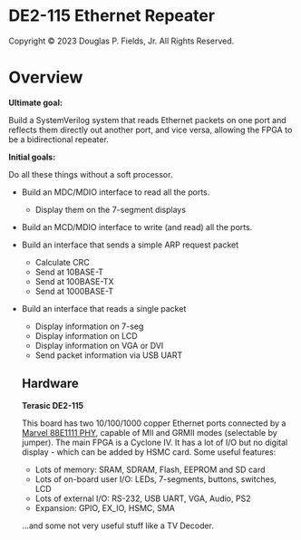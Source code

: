# DE2-115 Ethernet Repeater

Copyright &copy; 2023 Douglas P. Fields, Jr. All Rights Reserved.

# Overview

**Ultimate goal:**

Build a SystemVerilog system that reads Ethernet packets on one port and
reflects them directly out another port, and vice versa, allowing the
FPGA to be a bidirectional repeater.

**Initial goals:**

Do all these things without a soft processor.

* Build an MDC/MDIO interface to read all the ports.
  * Display them on the 7-segment displays
* Build an MCD/MDIO interface to write (and read) all the ports.
* Build an interface that sends a simple ARP request packet
  * Calculate CRC
  * Send at 10BASE-T
  * Send at 100BASE-TX
  * Send at 1000BASE-T
* Build an interface that reads a single packet
  * Display information on 7-seg
  * Display information on LCD
  * Display information on VGA or DVI
  * Send packet information via USB UART

  ## Hardware

  **Terasic DE2-115**

  This board has two 10/100/1000 copper Ethernet ports connected by a 
  [Marvel 88E1111 PHY](https://www.marvell.com/content/dam/marvell/en/public-collateral/transceivers/marvell-phys-transceivers-alaska-88e1111-datasheet.pdf),
  capable of MII and GRMII modes (selectable by jumper). The main FPGA is
  a Cyclone IV. It has a lot of I/O but no digital display - which can be
  added by HSMC card. Some useful features:
  
  * Lots of memory: SRAM, SDRAM, Flash, EEPROM and SD card
  * Lots of on-board user I/O: LEDs, 7-segments, buttons, switches, LCD
  * Lots of external I/O: RS-232, USB UART, VGA, Audio, PS2
  * Expansion: GPIO, EX_IO, HSMC, SMA

  ...and some not very useful stuff like a TV Decoder.